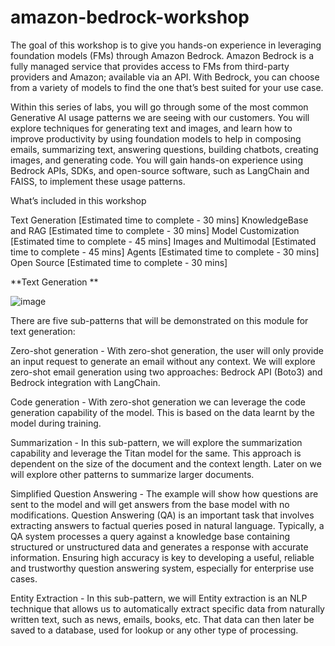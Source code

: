 # amazon-bedrock-workshop

The goal of this workshop is to give you hands-on experience in leveraging foundation models (FMs) through Amazon Bedrock. Amazon Bedrock is a fully managed service that provides access to FMs from third-party providers and Amazon; available via an API. With Bedrock, you can choose from a variety of models to find the one that’s best suited for your use case.

Within this series of labs, you will go through some of the most common Generative AI usage patterns we are seeing with our customers. You will explore techniques for generating text and images, and learn how to improve productivity by using foundation models to help in composing emails, summarizing text, answering questions, building chatbots, creating images, and generating code. You will gain hands-on experience using Bedrock APIs, SDKs, and open-source software, such as LangChain and FAISS, to implement these usage patterns.

What’s included in this workshop

Text Generation [Estimated time to complete - 30 mins]
KnowledgeBase and RAG [Estimated time to complete - 30 mins]
Model Customization [Estimated time to complete - 45 mins]
Images and Multimodal [Estimated time to complete - 45 mins]
Agents [Estimated time to complete - 30 mins]
Open Source [Estimated time to complete - 30 mins]


**Text Generation **

![image](https://github.com/user-attachments/assets/c5aefe3f-1821-4dfe-985a-2d28f7df91b2)

There are five sub-patterns that will be demonstrated on this module for text generation:

Zero-shot generation  - With zero-shot generation, the user will only provide an input request to generate an email without any context. We will explore zero-shot email generation using two approaches: Bedrock API (Boto3) and Bedrock integration with LangChain.

Code generation  - With zero-shot generation we can leverage the code generation capability of the model. This is based on the data learnt by the model during training.

Summarization  - In this sub-pattern, we will explore the summarization capability and leverage the Titan model for the same. This approach is dependent on the size of the document and the context length. Later on we will explore other patterns to summarize larger documents.

Simplified Question Answering  - The example will show how questions are sent to the model and will get answers from the base model with no modifications. Question Answering (QA) is an important task that involves extracting answers to factual queries posed in natural language. Typically, a QA system processes a query against a knowledge base containing structured or unstructured data and generates a response with accurate information. Ensuring high accuracy is key to developing a useful, reliable and trustworthy question answering system, especially for enterprise use cases.

Entity Extraction  - In this sub-pattern, we will Entity extraction is an NLP technique that allows us to automatically extract specific data from naturally written text, such as news, emails, books, etc. That data can then later be saved to a database, used for lookup or any other type of processing.
